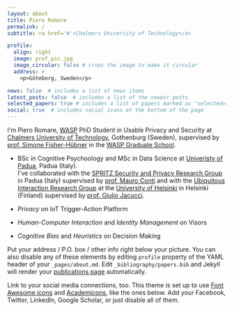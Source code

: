 ```yaml
---
layout: about
title: Piero Romare
permalink: /
subtitle: <a href='#'>Chalmers University of Technology</a>

profile:
  align: right
  image: prof_pic.jpg
  image_circular: false # crops the image to make it circular
  address: >
    <p>Göteborg, Sweden</p>

news: false  # includes a list of news items
latest_posts: false  # includes a list of the newest posts
selected_papers: true # includes a list of papers marked as "selected={true}"
social: true  # includes social icons at the bottom of the page
---
```


I'm Piero Romare, [WASP](https://www.youtube.com/watch?v=BZCqRmQUbIk) PhD Student in Usable Privacy and Security at [Chalmers University of Technology](https://www.chalmers.se), Gothenburg (Sweden), supervised by [prof. Simone Fisher-Hübner](https://www.kau.se/forskare/simone-fischer-hubner) in the [WASP Graduate School](https://wasp-sweden.org). <br>
- BSc in Cognitive Psychoology and MSc in Data Science at [Univeristy of Padua](https://www.unipd.it), Padua (Italy). <br>
I've collaborated with the [SPRITZ Security and Privacy Research Group](https://spritz.math.unipd.it) in Padua (Italy) supervised by [prof. Mauro Conti](https://www.math.unipd.it/~conti/) and with the [Ubiquitous Interaction Research Group](https://www.helsinki.fi/en/researchgroups/ubiquitous-interaction) at the [University of Helsinki](https://www.helsinki.fi/en) in Helsinki (Finland) supervised by [prof. Giulio Jacucci](https://researchportal.helsinki.fi/en/persons/giulio-jacucci).

- *Privacy* on IoT Trigger-Action Platform
- *Human-Computer Interaction* and *Identity Management* on Visors
- *Cognitive Bias* and *Heuristics* on Decision Making

Put your address / P.O. box / other info right below your picture. You can also disable any of these elements by editing `profile` property of the YAML header of your `_pages/about.md`. Edit `_bibliography/papers.bib` and Jekyll will render your [publications page](/al-folio/publications/) automatically.

Link to your social media connections, too. This theme is set up to use [Font Awesome icons](http://fortawesome.github.io/Font-Awesome/) and [Academicons](https://jpswalsh.github.io/academicons/), like the ones below. Add your Facebook, Twitter, LinkedIn, Google Scholar, or just disable all of them.
